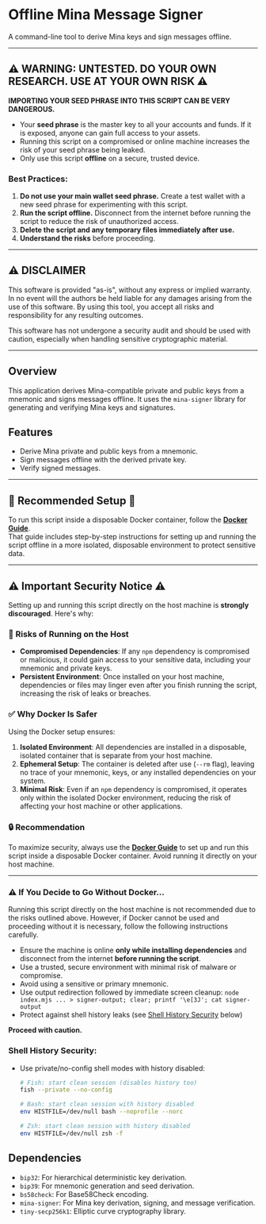 # Offline Mina Message Signer

A command-line tool to derive Mina keys and sign messages offline.

---

## ⚠️ WARNING: UNTESTED. DO YOUR OWN RESEARCH. USE AT YOUR OWN RISK ⚠️

**IMPORTING YOUR SEED PHRASE INTO THIS SCRIPT CAN BE VERY DANGEROUS.**
- Your **seed phrase** is the master key to all your accounts and funds. If it is exposed, anyone can gain full access to your assets.
- Running this script on a compromised or online machine increases the risk of your seed phrase being leaked.
- Only use this script **offline** on a secure, trusted device.

### Best Practices:
1. **Do not use your main wallet seed phrase.** Create a test wallet with a new seed phrase for experimenting with this script.
2. **Run the script offline.** Disconnect from the internet before running the script to reduce the risk of unauthorized access.
3. **Delete the script and any temporary files immediately after use.**
4. **Understand the risks** before proceeding.

---

## ⚠️ DISCLAIMER

This software is provided "as-is", without any express or implied warranty. In no event will the authors be held liable for any damages arising from the use of this software. By using this tool, you accept all risks and responsibility for any resulting outcomes.

This software has not undergone a security audit and should be used with caution, especially when handling sensitive cryptographic material.

---

## Overview

This application derives Mina-compatible private and public keys from a mnemonic and signs messages offline. It uses the `mina-signer` library for generating and verifying Mina keys and signatures.

## Features

- Derive Mina private and public keys from a mnemonic.
- Sign messages offline with the derived private key.
- Verify signed messages.

---

## 🚨 **Recommended Setup** 🚨

To run this script inside a disposable Docker container, follow the **[Docker Guide](docker-guide.md)**.  
That guide includes step-by-step instructions for setting up and running the script offline in a more isolated, disposable environment to protect sensitive data.

---

## ⚠️ **Important Security Notice** ⚠️

Setting up and running this script directly on the host machine is **strongly discouraged**. Here's why:

### 🛑 Risks of Running on the Host
- **Compromised Dependencies**: If any `npm` dependency is compromised or malicious, it could gain access to your sensitive data, including your mnemonic and private keys.
- **Persistent Environment**: Once installed on your host machine, dependencies or files may linger even after you finish running the script, increasing the risk of leaks or breaches.

### ✅ Why Docker Is Safer
Using the Docker setup ensures:
1. **Isolated Environment**: All dependencies are installed in a disposable, isolated container that is separate from your host machine.
2. **Ephemeral Setup**: The container is deleted after use (`--rm` flag), leaving no trace of your mnemonic, keys, or any installed dependencies on your system.
3. **Minimal Risk**: Even if an `npm` dependency is compromised, it operates only within the isolated Docker environment, reducing the risk of affecting your host machine or other applications.

### 🔒 **Recommendation**
To maximize security, always use the **[Docker Guide](docker-guide.md)** to set up and run this script inside a disposable Docker container. Avoid running it directly on your host machine.

---

### ⚠️ **If You Decide to Go Without Docker...**

Running this script directly on the host machine is not recommended due to the risks outlined above. However, if Docker cannot be used and proceeding without it is necessary, follow the following instructions carefully.

- Ensure the machine is online **only while installing dependencies** and disconnect from the internet **before running the script**.
- Use a trusted, secure environment with minimal risk of malware or compromise.
- Avoid using a sensitive or primary mnemonic.
- Use output redirection followed by immediate screen cleanup:
   `node index.mjs ... > signer-output; clear; printf '\e[3J'; cat signer-output`
- Protect against shell history leaks (see [Shell History Security](#shell-history-security) below)

**Proceed with caution.**

### Shell History Security:

- Use private/no-config shell modes with history disabled:
  ```bash
  # Fish: start clean session (disables history too)
  fish --private --no-config

  # Bash: start clean session with history disabled
  env HISTFILE=/dev/null bash --noprofile --norc

  # Zsh: start clean session with history disabled
  env HISTFILE=/dev/null zsh -f
  ```

## Dependencies

- `bip32`: For hierarchical deterministic key derivation.
- `bip39`: For mnemonic generation and seed derivation.
- `bs58check`: For Base58Check encoding.
- `mina-signer`: For Mina key derivation, signing, and message verification.
- `tiny-secp256k1`: Elliptic curve cryptography library.
